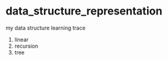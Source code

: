 data_structure_representation
=============================

my data structure learning trace
1. linear
2. recursion
3. tree

